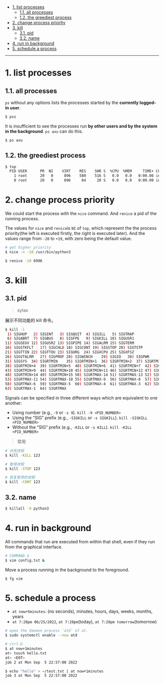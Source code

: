 - [1. list processes](#1-list-processes)
  - [1.1. all processes](#11-all-processes)
  - [1.2. the greediest process](#12-the-greediest-process)
- [2. change process priority](#2-change-process-priority)
- [3. kill](#3-kill)
  - [3.1. pid](#31-pid)
  - [3.2. name](#32-name)
- [4. run in background](#4-run-in-background)
- [5. schedule a process](#5-schedule-a-process)
---

# 1. list processes
## 1.1. all processes

`ps` without any options lists the processes started by the **currently logged-in user**. 

```bash
$ pss
```

It is insufficient to see the processes run **by other users and by the system in the background**. `ps axu` can do this.

```bash
$ ps axu
```

## 1.2. the greediest process
```bash
$ top
  PID USER      PR  NI    VIRT    RES    SHR S  %CPU  %MEM     TIME+ COMMAND
    1 root      20   0     896    580    516 S   0.0   0.0   0:00.06 init
    8 root      20   0     896     84     20 S   0.0   0.0   0:00.00 init
```

# 2. change process priority

We could start the process with the `nice` command. And `renice` a pid of the running process.

The values for `nice` and `renice`is `NI` of `top`, which represent the the process priority(the left is executed firstly, the right is executed later). And the values range from `-20` to `+19`, with zero being the default value.
```bash
# get higher priority
$ nice -n -10 /usr/bin/python3

$ renice -10 6996
```

# 3. kill
## 3.1. pid

> sytax

展示不同功能的 kill 命令。
```bash
$ kill -l
 1) SIGHUP	 2) SIGINT	 3) SIGQUIT	 4) SIGILL	 5) SIGTRAP
 6) SIGABRT	 7) SIGBUS	 8) SIGFPE	 9) SIGKILL	10) SIGUSR1
11) SIGSEGV	12) SIGUSR2	13) SIGPIPE	14) SIGALRM	15) SIGTERM
16) SIGSTKFLT	17) SIGCHLD	18) SIGCONT	19) SIGSTOP	20) SIGTSTP
21) SIGTTIN	22) SIGTTOU	23) SIGURG	24) SIGXCPU	25) SIGXFSZ
26) SIGVTALRM	27) SIGPROF	28) SIGWINCH	29) SIGIO	30) SIGPWR
31) SIGSYS	34) SIGRTMIN	35) SIGRTMIN+1	36) SIGRTMIN+2	37) SIGRTMIN+3
38) SIGRTMIN+4	39) SIGRTMIN+5	40) SIGRTMIN+6	41) SIGRTMIN+7	42) SIGRTMIN+8
43) SIGRTMIN+9	44) SIGRTMIN+10	45) SIGRTMIN+11	46) SIGRTMIN+12	47) SIGRTMIN+13
48) SIGRTMIN+14	49) SIGRTMIN+15	50) SIGRTMAX-14	51) SIGRTMAX-13	52) SIGRTMAX-12
53) SIGRTMAX-11	54) SIGRTMAX-10	55) SIGRTMAX-9	56) SIGRTMAX-8	57) SIGRTMAX-7
58) SIGRTMAX-6	59) SIGRTMAX-5	60) SIGRTMAX-4	61) SIGRTMAX-3	62) SIGRTMAX-2
63) SIGRTMAX-1	64) SIGRTMAX	
```


Signals can be specified in three different ways which are equivalent to one another:
- Using number (e.g., `-9` or `-s 9`).
  `kill -9 <PID_NUMBER>`
- Using the “SIG” prefix (e.g., `-SIGKILL` or `-s SIGKILL`).
  `kill -SIGKILL <PID_NUMBER>`
- Without the “SIG” prefix (e.g., `-KILL` or `-s KILL`).
  `kill -KILL <PID_NUMBER>`

> 常用

```bash
# 杀死进程
$ kill -KILL 123

# 暂停进程
$ kill -STOP 123

# 恢复暂停的进程
$ kill -CONT 123
```
## 3.2. name
```bash
$ killall -9 python3
```

# 4. run in background

All commands that run are executed from within that shell, even if they run from the graphical interface.
```bash
# COMMAND & 
$ vim config.txt &
```
Move a process running in the background to the foreground.
```
$ fg vim
``` 

# 5. schedule a process

- `at now+5minutes`: (no seconds), minutes, hours, days, weeks, months, years
- `at 7:20pm 06/25/2022`, `at 7:20pm`(today), `at 7:20pm tomorrow`(tomorrow)
```bash
# open the daemon process `atd` of at.
$ sudo systemctl enable --now atd

# ctrl-D
$ at now+1minutes
at> touch hello.txt
at> <EOT>
job 2 at Mon Sep  5 22:57:00 2022

$ echo "hello" > ~/test.txt | at now+1minutes
job 3 at Mon Sep  5 22:57:00 2022
```